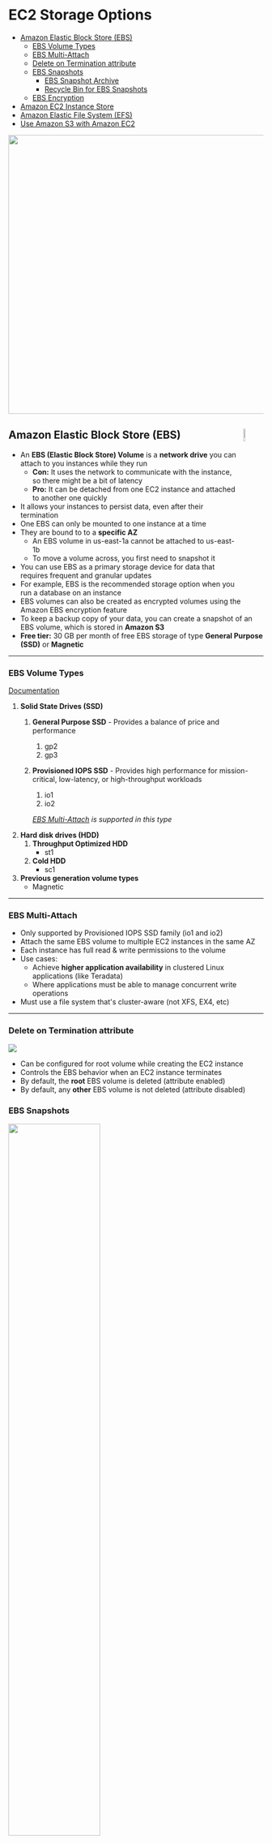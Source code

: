 # EC2 Storage Options

- [Amazon Elastic Block Store (EBS)](#amazon-elastic-block-store-ebs "Amazon Elastic Block Store (EBS)")
  - [EBS Volume Types](#ebs-volume-types "EBS Volume Types")
  - [EBS Multi-Attach](#ebs-multi-attach "EBS Multi-Attach")
  - [Delete on Termination attribute](#delete-on-termination-attribute "Delete on Termination attribute")
  - [EBS Snapshots](#ebs-snapshots "EBS Snapshots")
    - [EBS Snapshot Archive](#ebs-snapshot-archive "EBS Snapshot Archive")
    - [Recycle Bin for EBS Snapshots](#recycle-bin-for-ebs-snapshots "Recycle Bin for EBS Snapshots")
  - [EBS Encryption](#ebs-encryption "EBS Encryption")
- [Amazon EC2 Instance Store](#amazon-ec2-instance-store "Amazon EC2 Instance Store")
- [Amazon Elastic File System (EFS)](#amazon-elastic-file-system-efs "Amazon Elastic File System (EFS)")
- [Use Amazon S3 with Amazon EC2](#use-amazon-s3-with-amazon-ec2 "Use Amazon S3 with Amazon EC2")

<img width="550" src="https://user-images.githubusercontent.com/48696735/180452409-11680f62-b786-4266-8b38-c328303d0f7c.png">

## Amazon Elastic Block Store (EBS)<img align="right" width="8%" src="https://user-images.githubusercontent.com/48696735/180450459-120c4a57-f206-4ad1-bed9-450fc68168a0.png">

- An **EBS (Elastic Block Store) Volume** is a **network drive** you can attach to you instances while they run
  - **Con:** It uses the network to communicate with the instance, so there might be a bit of latency
  - **Pro:** It can be detached from one EC2 instance and attached to another one quickly 
- It allows your instances to persist data, even after their termination
- One EBS can only be mounted to one instance at a time
- They are bound to to a **specific AZ**
  - An EBS volume in us-east-1a cannot be attached to us-east-1b
  - To move a volume across, you first need to snapshot it
- You can use EBS as a primary storage device for data that requires frequent and granular updates
- For example, EBS is the recommended storage option when you run a database on an instance
- EBS volumes can also be created as encrypted volumes using the Amazon EBS encryption feature
- To keep a backup copy of your data, you can create a snapshot of an EBS volume, which is stored in **Amazon S3**
- **Free tier:** 30 GB per month of free EBS storage of type **General Purpose (SSD)** or **Magnetic**

---

### EBS Volume Types

[Documentation](https://docs.aws.amazon.com/AWSEC2/latest/UserGuide/ebs-volume-types.html "EBS Volume Types")

1. **Solid State Drives (SSD)**
   1. **General Purpose SSD** - Provides a balance of price and performance
      1. gp2
      2. gp3
   2. **Provisioned IOPS SSD** - Provides high performance for mission-critical, low-latency, or high-throughput workloads
      1. io1
      2. io2
      
      *[EBS Multi-Attach](#ebs-multi-attach "EBS Multi-Attach") is supported in this type*
2. **Hard disk drives (HDD)**
   1. **Throughput Optimized HDD**
      - st1
   2. **Cold HDD**
      - sc1
3. **Previous generation volume types**
   - Magnetic

---

### EBS Multi-Attach

- Only supported by Provisioned IOPS SSD family (io1 and io2)
- Attach the same EBS volume to multiple EC2 instances in the same AZ
- Each instance has full read & write permissions to the volume
- Use cases:
  - Achieve **higher application availability** in clustered Linux applications (like Teradata)
  - Where applications must be able to manage concurrent write operations
- Must use a file system that's cluster-aware (not XFS, EX4, etc)

---

### Delete on Termination attribute

<img src="https://user-images.githubusercontent.com/48696735/180496768-9cbe5c0a-f53f-478e-960c-8b3cc286ad4c.png">

- Can be configured for root volume while creating the EC2 instance
- Controls the EBS behavior when an EC2 instance terminates
- By default, the **root** EBS volume is deleted (attribute enabled)
- By default, any **other** EBS volume is not deleted (attribute disabled)

### EBS Snapshots

<img width="60%" src="https://user-images.githubusercontent.com/48696735/180498141-09cd5ba0-a511-4fcd-9c83-1f66bace2849.png">

- Make a backup (snapshot) of your EBS volume at a point in time
- Not necessary to detach volume to do snapshot, but recommended
- Why snapshots?
  - We can copy snapshots across AZ or Region
- [How to take a Snapshot](https://aws.plainenglish.io/aws-article-9-ebs-snapshots-663cee351441 "How to take a Snapshot")

#### EBS Snapshot Archive

<img width="280" src="https://user-images.githubusercontent.com/48696735/180499299-31f3a8f6-0233-4ae2-b175-ba39fd46889f.png">

- Move a Snapshot to an *archive tier* that is **75% cheaper**
- Takes within 24 to 72 hours for restoring the archive

#### Recycle Bin for EBS Snapshots

<img width="280" src="https://user-images.githubusercontent.com/48696735/180499631-6f3eeb3e-e7cb-4dd0-a27d-a57e97682472.png">

- Setup rules to retain deleted snapshots so that you can recover them after an accidental deletion
- Specify retention (from 1 day to 1 year)

---

### EBS Encryption

- When you create an encrypted EBS volume, you get the following:
  - Data at rest is encrypted inside the volume
  - All the in-flight data moving between the instance and the volume is encrypted
  - All snapshots are encrypted
  - All volumes created from the snapshot are encrypted
- Encryption has a minimal impact on latency
- EBS encryption leverages keys from KMS (AES-256)
- Copying an unencrypted snapshot allows encryption
- Snapshots of encrypted volumes are also encrypted

#### Encrypt an unencrypted EBS volume

- Create an EBS snapshot of the volume
- Encrypt the snapshot (using copy)
- Create new EBS volume from the encrypted snapshot (the new volume will also be encrypted)
- Now you can attach the encrypted volume to the original EC2 instance

## Amazon EC2 Instance Store<img align="right" width="100" src="https://user-images.githubusercontent.com/48696735/180611522-8dca9ee7-3a27-4fab-ae2b-bb3997254ca8.png">

- [Documentation](https://docs.aws.amazon.com/AWSEC2/latest/UserGuide/InstanceStorage.html "EC2 Instance Store Documentation")
- EBS volumes are **network drives** with good but "limited" performance
- If you need a high-performance **hardware disk**, use EC2 Instance Store

**Main advantage:**
- Better I/O performance

**Caveat:**
- The data in an instance store persists only during the lifetime of its associated instance (ephemeral[^1])
- If an instance reboots (intentionally or unintentionally), data in the instance store **persists**
- However, data in the instance store is lost under any of the following circumstances:
  - The underlying disk drive fails
  - The instance stops
  - The instance hibernates
  - The instance terminates
- When you stop, hibernate, or terminate an instance, every block of storage in the instance store is reset

Therefore, do not rely on instance store for valuable, long-term data. Instead, use more durable data storage, such as Amazon S3, Amazon EBS, or Amazon EFS.

Instance store is ideal for temporary storage of information that changes frequently, such as
- buffers
- caches
- scratch data, and
- other temporary content
  
or for data that is replicated across a fleet of instances, such as a load-balanced pool of web servers

## Amazon Elastic File System (EFS)

[Documentation](https://docs.aws.amazon.com/efs/latest/ug/whatisefs.html "EFS Documentation")

Amazon EFS provides a simple, scalable, fully managed elastic NFS[^2] for use with AWS Cloud services and on-premises resources.

Amazon EFS is designed to provide massively parallel shared access to thousands of Amazon EC2 instances, enabling your applications to achieve high levels of aggregate throughput and IOPS with consistent low latencies.

Amazon EFS supports the Network File System version 4 (NFSv4.1 and NFSv4.0) protocol.

- EFS works with EC2 instances in multi-AZ
- Highly available, scalable, expensize (3 x gp2), pay per use
- To control access to EFS, you need to setup a security group
- Compatible with Linux based AMIs (not Windows)
- Encryption at rest using KMS
- File system scales automatically, pay-per-use, no capacity planning needed in advance
- Use cases:
  - Content management
  - Web serving
  - Data sharing
  - Wordpress

### EFS - Performance & Storage Classes

**EFS Scale**
- 1000s of concurrent NFS clients, 10 GB+ /s throughput
- Grows to Petabyte scale NFS, automatically

**Performance mode (set at EFS creation time)**
- General purpose (default): latency-sensitive use cases (web server, CMS, etc)
- Max I/O: higher latency, throughput, highly parallel (big data, media processing)

**Throughput mode**
- **Bursting** mode (default): 1 TB = 50 MiB/s + burst of up to 100 MiB/s
- **Provisioned** mode: set your throughput regardless of storage size, ex: 1 GiB/s for 1 TB storage

[Storage Classes](https://docs.aws.amazon.com/efs/latest/ug/storage-classes.html "EFS Storage Classes")

<img width="900" src="https://user-images.githubusercontent.com/48696735/180619164-4d3dd469-79dd-4bae-bf94-06cf0b7188f4.png">

- **Storage Tiers** (lifecycle management feature - move file to a different tier after N days)
  - **Standard:** for frequently accessed files
  - **Infrequent Access (EFS-IA):** cost to retrieve files, lower price to store. Enable EFS-IA with a Lifecycle Policy.

**Availability and Durability**
- **Standard:** Multi-AZ, great for prod
- **One Zone:** One AZ, great for dev, backup enabled by default, compatible with IA (**EFS One Zone-IA**)

<img width="300" src="https://user-images.githubusercontent.com/48696735/180619111-ff83e95b-80a6-4348-a251-5e5f65f97850.png">

## Use Amazon S3 with Amazon EC2

[^1]: ephemeral - temporary, lasting for a very short time
[^2]: NFS - Network File System
